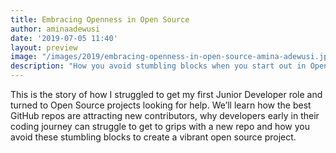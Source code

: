 ```yaml
---
title: Embracing Openness in Open Source
author: aminaadewusi
date: '2019-07-05 11:40'
layout: preview
image: "/images/2019/embracing-openness-in-open-source-amina-adewusi.jpg"
description: "How you avoid stumbling blocks when you start out in Open Source projects"
---
```


This is the story of how I struggled to get my first Junior Developer role and turned to Open Source projects looking for help. We’ll learn how the best GitHub repos are attracting new contributors, why developers early in their coding journey can struggle to get to grips with a new repo and how you avoid these stumbling blocks to create a vibrant open source project.
